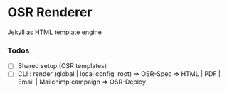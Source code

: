 # OSR Renderer

Jekyll as HTML template engine

### Todos

- [ ] Shared setup (OSR templates)
- [ ] CLI : render (global | local config, root) => OSR-Spec => HTML | PDF | Email | Mailchimp campaign => OSR-Deploy
